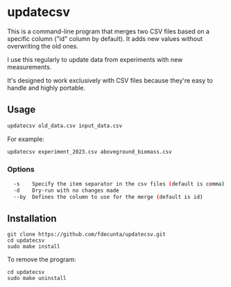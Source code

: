 # updatecsv

This is a command-line program that merges two CSV files based on a specific column ("id" column by default). It adds new values without overwriting the old ones.

I use this regularly to update data from experiments with new measurements.

It's designed to work exclusively with CSV files because they're easy to handle and highly portable.

## Usage

```bash
updatecsv old_data.csv input_data.csv
```

For example:

```bash
updatecsv experiment_2023.csv aboveground_biomass.csv
```

### Options

```bash
  -s    Specify the item separator in the csv files (default is comma)
  -d    Dry-run with no changes made
  --by  Defines the column to use for the merge (default is id)
```


## Installation

```shell
git clone https://github.com/fdecunta/updatecsv.git
cd updatecsv
sudo make install
```

To remove the program:

```shell
cd updatecsv
sudo make uninstall
```

